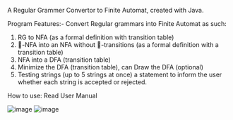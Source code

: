 A Regular Grammer Convertor to Finite Automat, created with Java.

Program Features:- 
Convert Regular grammars into Finite Automat as such:
1.	RG to NFA (as a formal definition with transition table)
2.	-NFA into an NFA without -transitions (as a formal definition with a transition table)
3.	NFA into a DFA (transition table)
4.	Minimize the DFA (transition table), can Draw the DFA (optional)
5.	Testing strings (up to 5 strings at once) a statement to inform the user whether each string is accepted or rejected.

How to use: Read User Manual

![image](https://github.com/qi11519/Automation/assets/51950435/a7b88214-9fd5-476f-94c6-6234e74f30fe)
![image](https://github.com/qi11519/Automation/assets/51950435/420b0a27-c7b1-45f2-abe9-40c86b3e062b)
